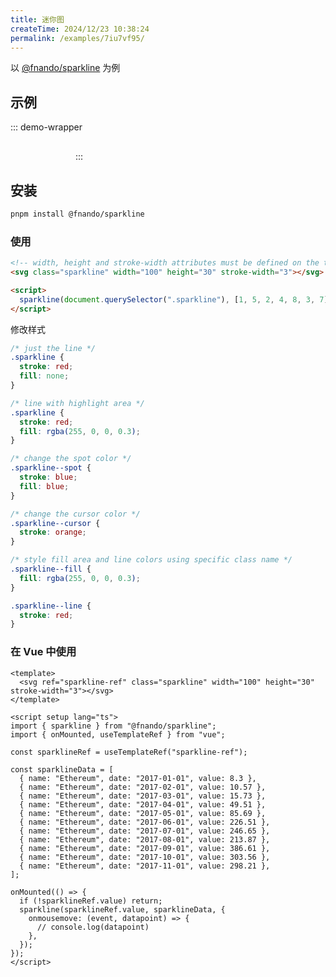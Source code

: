 ```yaml
---
title: 迷你图
createTime: 2024/12/23 10:38:24
permalink: /examples/7iu7vf95/
---
```


以 [@fnando/sparkline](https://github.com/fnando/sparkline) 为例

## 示例

::: demo-wrapper

<script setup lang="ts">
import { sparkline } from "@fnando/sparkline";
import { onMounted, useTemplateRef } from "vue";

const sparklineRef = useTemplateRef("sparkline-ref");

const sparklineData = [
  { name: "Ethereum", date: "2017-01-01", value: 8.3 },
  { name: "Ethereum", date: "2017-02-01", value: 10.57 },
  { name: "Ethereum", date: "2017-03-01", value: 15.73 },
  { name: "Ethereum", date: "2017-04-01", value: 49.51 },
  { name: "Ethereum", date: "2017-05-01", value: 85.69 },
  { name: "Ethereum", date: "2017-06-01", value: 226.51 },
  { name: "Ethereum", date: "2017-07-01", value: 246.65 },
  { name: "Ethereum", date: "2017-08-01", value: 213.87 },
  { name: "Ethereum", date: "2017-09-01", value: 386.61 },
  { name: "Ethereum", date: "2017-10-01", value: 303.56 },
  { name: "Ethereum", date: "2017-11-01", value: 298.21 },
];

onMounted(() => {
  if (!sparklineRef.value) return;
  sparkline(sparklineRef.value, sparklineData, {
    onmousemove: (event, datapoint) => {
      // console.log(datapoint)
    },
  });
});
</script>

<svg ref="sparkline-ref" class="sparkline" width="100" height="30" stroke-width="2" stroke="blue" fill="rgba(0, 0, 255, .2)"></svg>
:::

## 安装

```sh
pnpm install @fnando/sparkline
```

### 使用

```html
<!-- width, height and stroke-width attributes must be defined on the target SVG -->
<svg class="sparkline" width="100" height="30" stroke-width="3"></svg>

<script>
  sparkline(document.querySelector(".sparkline"), [1, 5, 2, 4, 8, 3, 7]);
</script>
```

修改样式

```css
/* just the line */
.sparkline {
  stroke: red;
  fill: none;
}

/* line with highlight area */
.sparkline {
  stroke: red;
  fill: rgba(255, 0, 0, 0.3);
}

/* change the spot color */
.sparkline--spot {
  stroke: blue;
  fill: blue;
}

/* change the cursor color */
.sparkline--cursor {
  stroke: orange;
}

/* style fill area and line colors using specific class name */
.sparkline--fill {
  fill: rgba(255, 0, 0, 0.3);
}

.sparkline--line {
  stroke: red;
}
```

### 在 Vue 中使用

```vue
<template>
  <svg ref="sparkline-ref" class="sparkline" width="100" height="30" stroke-width="3"></svg>
</template>

<script setup lang="ts">
import { sparkline } from "@fnando/sparkline";
import { onMounted, useTemplateRef } from "vue";

const sparklineRef = useTemplateRef("sparkline-ref");

const sparklineData = [
  { name: "Ethereum", date: "2017-01-01", value: 8.3 },
  { name: "Ethereum", date: "2017-02-01", value: 10.57 },
  { name: "Ethereum", date: "2017-03-01", value: 15.73 },
  { name: "Ethereum", date: "2017-04-01", value: 49.51 },
  { name: "Ethereum", date: "2017-05-01", value: 85.69 },
  { name: "Ethereum", date: "2017-06-01", value: 226.51 },
  { name: "Ethereum", date: "2017-07-01", value: 246.65 },
  { name: "Ethereum", date: "2017-08-01", value: 213.87 },
  { name: "Ethereum", date: "2017-09-01", value: 386.61 },
  { name: "Ethereum", date: "2017-10-01", value: 303.56 },
  { name: "Ethereum", date: "2017-11-01", value: 298.21 },
];

onMounted(() => {
  if (!sparklineRef.value) return;
  sparkline(sparklineRef.value, sparklineData, {
    onmousemove: (event, datapoint) => {
      // console.log(datapoint)
    },
  });
});
</script>
```
